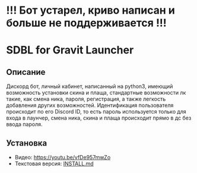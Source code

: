 # !!! Бот устарел, криво написан и больше не поддерживается !!!

# SDBL for Gravit Launcher

## Описание

Дискорд бот, личный кабинет, написанный на python3, имеющий возможность установки скина и плаща, стандартные возможности лк такие, как смена ника, пароля, регистрация, а также легкость добавления других возможностей. Идентификация пользователя происходит по его Discord ID, то есть пароль используется только для входа в лаунчер, смена ника, скина и плаща происходит прямо в дс без ввода пароля.

## Установка
- Видео: https://youtu.be/vfDe957mwZo
- Текстовая версия: [INSTALL.md](/INSTALL.md)
